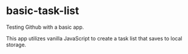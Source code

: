 # basic-task-list
Testing Github with a basic app.

This app utilizes vanilla JavaScript to create a task list that saves to local storage.
